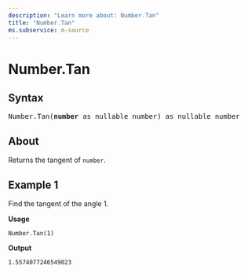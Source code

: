 ```yaml
---
description: "Learn more about: Number.Tan"
title: "Number.Tan"
ms.subservice: m-source
---
```

# Number.Tan

## Syntax

<pre>
Number.Tan(<b>number</b> as nullable number) as nullable number
</pre>
  
## About

Returns the tangent of `number`.

## Example 1

Find the tangent of the angle 1.

**Usage**

```powerquery-m
Number.Tan(1)
```

**Output**

`1.5574077246549023`
